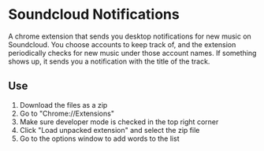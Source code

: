 # Soundcloud Notifications

A chrome extension that sends you desktop notifications for new music on Soundcloud. You choose accounts to keep track of, and the extension periodically checks for new music under those account names. If something shows up, it sends you a notification with the title of the track. 

## Use

1. Download the files as a zip
2. Go to "Chrome://Extensions"
3. Make sure developer mode is checked in the top right corner
4. Click "Load unpacked extension" and select the zip file
5. Go to the options window to add words to the list